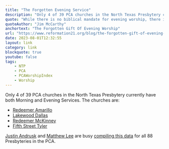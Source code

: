 ```yaml
---
title: "The Forgotten Evening Service"
description: "Only 4 of 39 PCA churches in the North Texas Presbytery currently have both Morning and Evening Services."
quote: "While there is no biblical mandate for evening worship, there is a clear “morning and evening” rhythm established in Scripture. It is not insignificant that the God who bids us “remember the Sabbath day” (Exodus 20:8) regards “a day” as an “evening and… morning” (Genesis 1:5)."
quoteAuthor: "Jim McCarthy"
anchortext: "The Forgotten Gift Of Evening Worship"
url: "https://www.reformation21.org/blog/the-forgotten-gift-of-evening-worship"
date: 2023-08-01T12:32:55
layout: link
category: link
blockquote: true
youtube: false
tags:
    - NTP
    - PCA
    - PCAWorshipIndex
    - Worship
---
```

Only 4 of 39 PCA churches in the North Texas Presbytery currently have both Morning and Evening Services. The churches are:
- [Redeemer Amarillo](http://www.redeemeramarillo.com/)
- [Lakewood Dallas](https://www.lakewoodpres.com/)
- [Redeemer McKinney](http://www.redeemermckinney.com/)
- [Fifth Street Tyler](http://www.fifthstreetpca.org/)

[Justin Andrusk](https://andrusk.com) and [Matthew Lee](https://matthewhlee.org) are busy [compiling this data](https://gitlab.com/Jandrusk/pca/-/tree/main/data) for all 88 Presbyteries in the PCA.
